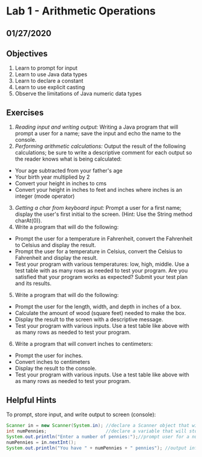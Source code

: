 # Lab 1 - Arithmetic Operations

## 01/27/2020

## Objectives

1. Learn to prompt for input
2. Learn to use Java data types
3. Learn to declare a constant
4. Learn to use explicit casting
5. Observe the limitations of Java numeric data types

## Exercises

1. _Reading input and writing output:_ Writing a Java program that will prompt a user for a name; save the input and echo the name to the console.
2. _Performing arithmetic calculations:_ Output the result of the following calculations; be sure to write a descriptive comment for each output so the reader knows what is being calculated:

  - Your age subtracted from your father's age
  - Your birth year multiplied by 2
  - Convert your height in inches to cms
  - Convert your height in inches to feet and inches where inches is an integer (mode operator)

3. _Getting a char from keyboard input:_ Prompt a user for a first name; display the user's first initial to the screen. (Hint: Use the String method charAt(0)).
4. Write a program that will do the following:

  - Prompt the user for a temperature in Fahrenheit, convert the Fahrenheit to Celsius and display the result.
  - Prompt the user for a temperature in Celsius, convert the Celsius to Fahrenheit and display the result.
  - Test your program with various temperatures: low, high, middle. Use a test table with as many rows as needed to test your program. Are you satisfied that your program works as expected? Submit your test plan and its results.

5. Write a program that will do the following:

  - Prompt the user for the length, width, and depth in inches of a box.
  - Calculate the amount of wood (square feet) needed to make the box.
  - Display the result to the screen with a descriptive message.
  - Test your program with various inputs. Use a test table like above with as many rows as needed to test your program.

6. Write a program that will convert inches to centimeters:

  - Prompt the user for inches.
  - Convert inches to centimeters
  - Display the result to the console.
  - Test your program with various inputs. Use a test table like above with as many rows as needed to test your program.

## Helpful Hints

To prompt, store input, and write output to screen (console):

```java
Scanner in = new Scanner(System.in); //declare a Scanner object that will read from the keyboard
int numPennies;                      //declare a variable that will store the data from the keyboard
System.out.println("Enter a number of pennies:");//prompt user for a numbrer of pennies
numPennies = in.nextInt();
System.out.println("You have " + numPennies + " pennies"); //output info to the screen
```
